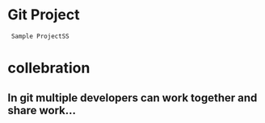 # Git Project

~~~
 Sample ProjectSS
~~~

# collebration

## In git multiple developers can work together and share work...
